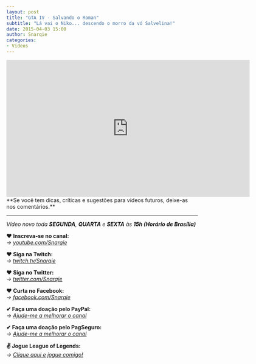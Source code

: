 ```yaml
---
layout: post
title: "GTA IV - Salvando o Roman"
subtitle: "Lá vai o Niko... descendo o morro da vó Salvelina!"
date: 2015-04-03 15:00
author: Snarqie
categories:
- Videos
---
```

<iframe width="640" height="360" src="https://www.youtube.com/embed/1rSaCrRf4no?rel=0&amp;showinfo=0" frameborder="0" allowfullscreen></iframe>
**Se você tem dicas, críticas e sugestões para vídeos futuros, deixe-as nos comentários.**

----------

*Vídeo novo toda **SEGUNDA**, **QUARTA** e **SEXTA** às **15h (Horário de Brasília)***

**❤ Inscreva-se no canal:**<br />
*→ [youtube.com/Snarqie](http://bit.ly/Snarqie)*

**❤ Siga na Twitch:**<br />
*→ [twitch.tv/Snarqie](http://bitl.ly/SnarqieTwitch)*

**❤ Siga no Twitter:**<br />
*→ [twitter.com/Snarqie](http://bit.ly/SnarqieTwitter)*

**❤ Curta no Facebook:**<br />
*→ [facebook.com/Snarqie](http://bit.ly/SnarqieFacebook)*

**✔ Faça uma doação pelo PayPal:**<br />
*→ [Ajude-me a melhorar o canal](http://bit.ly/SnarqiePayPal)*

**✔ Faça uma doação pelo PagSeguro:**<br />
*→ [Ajude-me a melhorar o canal](http://bit.ly/SnarqiePagSeguro)*

**✌ Jogue League of Legends:**<br />
*→ [Clique aqui e jogue comigo!](http://bit.ly/jogarLoL)*